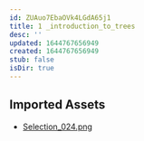 ```yaml
---
id: ZUAuo7EbaOVk4LGdA65j1
title: 1 _introduction_to_trees
desc: ''
updated: 1644767656949
created: 1644767656949
stub: false
isDir: true
---
```

## Imported Assets
- [Selection_024.png](/assets/selection_024-D6RBmbFKjbmn.png)
